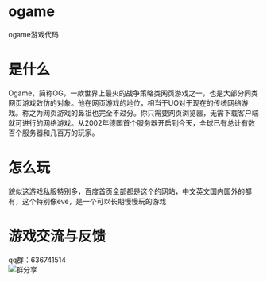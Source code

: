 # ogame
ogame游戏代码

# 是什么
Ogame，简称OG，一款世界上最火的战争策略类网页游戏之一，也是大部分同类网页游戏效仿的对象。他在网页游戏的地位，相当于UO对于现在的传统网络游戏。称之为网页游戏的鼻祖也完全不过分。你只需要网页浏览器，无需下载客户端就可进行的网络游戏。从2002年德国首个服务器开启到今天，全球已有总计有数百个服务器和几百万的玩家。

# 怎么玩
貌似这游戏私服特别多，百度首页全部都是这个的网站，中文英文国内国外的都有，这个特别像eve，是一个可以长期慢慢玩的游戏

# 游戏交流与反馈
qq群：636741514  
![群分享](static/qqqun.jpg)
